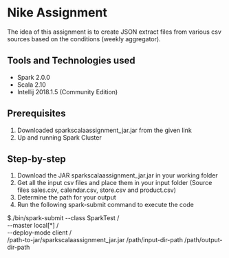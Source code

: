 # Nike Assignment

The idea of this assignment is to create JSON extract files from various csv sources based on the conditions (weekly aggregator).

## Tools and Technologies used
- Spark 2.0.0
- Scala 2.10
- Intellij 2018.1.5 (Community Edition)

## Prerequisites

1. Downloaded sparkscalaassignment_jar.jar from the given link
2. Up and running Spark Cluster

## Step-by-step

1. Download the JAR sparkscalaassignment_jar.jar in your working folder
2. Get all the input csv files and place them in your input folder (Source files sales.csv, calendar.csv, store.csv and product.csv)
3. Determine the path for your output
5. Run the following spark-submit command to execute the code

$./bin/spark-submit --class SparkTest /\
--master local[*] /\
--deploy-mode client /\
/path-to-jar/sparkscalaassignment_jar.jar /path/input-dir-path /path/output-dir-path
